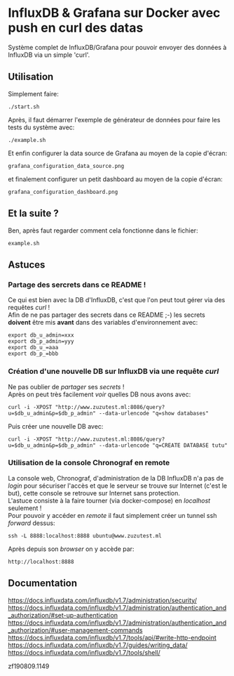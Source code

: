# InfluxDB & Grafana sur Docker avec push en curl des datas

Système complet de InfluxDB/Grafana pour pouvoir envoyer des données à InfluxDB via un simple 'curl'.

## Utilisation
Simplement faire:

```
./start.sh
```

Après, il faut démarrer l'exemple de générateur de données pour faire les tests du système avec:

```
./example.sh
```

Et enfin configurer la data source de Grafana au moyen de la copie d'écran:

```
grafana_configuration_data_source.png
```

et finalement configurer un petit dashboard au moyen de la copie d'écran:

```
grafana_configuration_dashboard.png  
```

## Et la suite ?
Ben, après faut regarder comment cela fonctionne dans le fichier:

```
example.sh
```


## Astuces
### Partage des sercrets dans ce README !
Ce qui est bien avec la DB d'InfluxDB, c'est que l'on peut tout gérer via des requêtes *curl* !<br>
Afin de ne pas partager des secrets dans ce README ;-) les secrets **doivent** être mis **avant** dans des variables d'environnement avec:

```
export db_u_admin=xxx
export db_p_admin=yyy
export db_u_=aaa
export db_p_=bbb

```



### Création d'une nouvelle DB sur InfluxDB via une requête *curl*
Ne pas oublier de *partager* ses *secrets* !<br>
Après on peut très facilement *voir* quelles DB nous avons avec:

```
curl -i -XPOST "http://www.zuzutest.ml:8086/query?u=$db_u_admin&p=$db_p_admin" --data-urlencode "q=show databases"
```

Puis créer une nouvelle DB avec:

```
curl -i -XPOST "http://www.zuzutest.ml:8086/query?u=$db_u_admin&p=$db_p_admin" --data-urlencode "q=CREATE DATABASE tutu"
```




### Utilisation de la console Chronograf en remote
La console web, Chronograf, d'administration de la DB InfluxDB n'a pas de *login* pour sécuriser l'accès et que le serveur se trouve sur Internet (c'est le but), cette console se retrouve sur Internet sans protection.<br>
L'astuce consiste à la faire tourner (via docker-compose) en *localhost* seulement !<br>
Pour pouvoir y accéder en *remote* il faut simplement créer un tunnel ssh *forward* dessus:

```
ssh -L 8888:localhost:8888 ubuntu@www.zuzutest.ml
```

Après depuis son *browser* on y accède par:

```
http://localhost:8888
```


## Documentation

https://docs.influxdata.com/influxdb/v1.7/administration/security/
https://docs.influxdata.com/influxdb/v1.7/administration/authentication_and_authorization/#set-up-authentication
https://docs.influxdata.com/influxdb/v1.7/administration/authentication_and_authorization/#user-management-commands
https://docs.influxdata.com/influxdb/v1.7/tools/api/#write-http-endpoint
https://docs.influxdata.com/influxdb/v1.7/guides/writing_data/
https://docs.influxdata.com/influxdb/v1.7/tools/shell/


zf190809.1149
